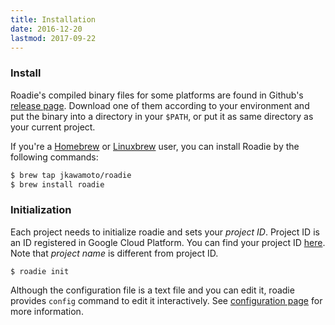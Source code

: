 ```yaml
---
title: Installation
date: 2016-12-20
lastmod: 2017-09-22
---
```

### Install
Roadie's compiled binary files for some platforms are found in Github's
[release page](https://github.com/jkawamoto/roadie/releases).
Download one of them according to your environment and put the binary into
a directory in your `$PATH`, or put it as same directory as your current project.

If you're a [Homebrew](http://brew.sh/) or [Linuxbrew](http://linuxbrew.sh/)
user, you can install Roadie by the following commands:

```sh
$ brew tap jkawamoto/roadie
$ brew install roadie
```

### Initialization
Each project needs to initialize roadie and sets your *project ID*.
Project ID is an ID registered in Google Cloud Platform.
You can find your project ID [here](https://console.cloud.google.com/project).
Note that *project name* is different from project ID.

```shell
$ roadie init
```

Although the configuration file is a text file and you can edit it,
roadie provides `config` command to edit it interactively.
See [configuration page](documents/configuration) for more information.
